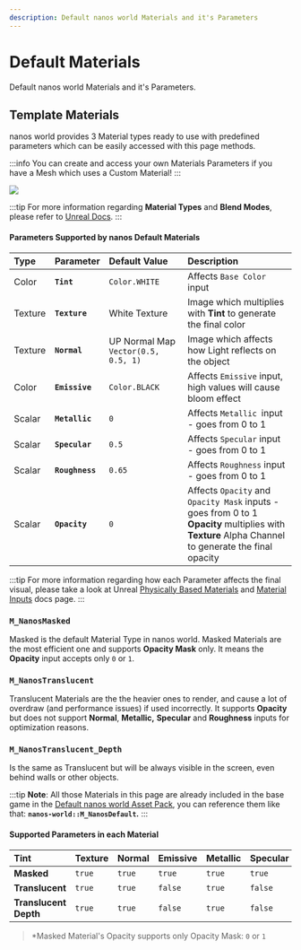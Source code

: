 ```yaml
---
description: Default nanos world Materials and it's Parameters
---
```


# Default Materials

Default nanos world Materials and it's Parameters.

## Template Materials

nanos world provides 3 Material types ready to use with predefined parameters which can be easily accessed with this page methods.

:::info
You can create and access your own Materials Parameters if you have a Mesh which uses a Custom Material!
:::

![](/img/docs/default-materials-01.jpg)

:::tip
For more information regarding **Material Types** and **Blend Modes**, please refer to [Unreal Docs](https://docs.unrealengine.com/4.26/en-US/RenderingAndGraphics/Materials/MaterialProperties/BlendModes/).
:::

#### Parameters Supported by nanos Default Materials

| Type | Parameter | Default Value | Description |
| :--- | :--- | :--- | :--- |
| Color | **`Tint`** | `Color.WHITE` | Affects `Base Color` input | **Tint** multiplies with **Texture** parameter to generate the final color |
| Texture | **`Texture`** | White Texture | Image which multiplies with **Tint** to generate the final color |
| Texture | **`Normal`** | UP Normal Map `Vector(0.5, 0.5, 1)` | Image which affects how Light reflects on the object |
| ​​​Color​ | **`Emissive`** | `Color.BLACK` | Affects `Emissive` input, high values will cause bloom effect |
| Scalar​ | **`Metallic`** | `0` | Affects `Metallic `input - goes from 0 to 1 |
| Scalar | **`Specular`** | `0.5` | Affects `Specular` input - goes from 0 to 1 |
| Scalar | **`Roughness`** | `0.65` | Affects `Roughness` input - goes from 0 to 1 |
| Scalar | **`Opacity`** | `0` | Affects `Opacity` and `Opacity Mask` inputs - goes from 0 to 1 <br />**Opacity** multiplies with **Texture** Alpha Channel to generate the final opacity |

:::tip
For more information regarding how each Parameter affects the final visual, please take a look at Unreal [Physically Based Materials](https://docs.unrealengine.com/4.26/en-US/RenderingAndGraphics/Materials/PhysicallyBased/) and [Material Inputs](https://docs.unrealengine.com/4.26/en-US/RenderingAndGraphics/Materials/MaterialInputs/) docs page.
:::

### **`M_NanosMasked`**

Masked is the default Material Type in nanos world. Masked Materials are the most efficient one and supports **Opacity Mask** only. It means the **Opacity** input accepts only `0` or `1`.

### **`M_NanosTranslucent`**

Translucent Materials are the the heavier ones to render, and cause a lot of overdraw \(and performance issues\) if used incorrectly. It supports **Opacity** but does not support **Normal**, **Metallic,** **Specular** and **Roughness** inputs for optimization reasons.

### **`M_NanosTranslucent_Depth`**

Is the same as Translucent but will be always visible in the screen, even behind walls or other objects.

:::tip
**Note**: All those Materials in this page are already included in the base game in the [Default nanos world Asset Pack](/docs/assets-modding/default-asset-pack/default-asset-pack), you can reference them like that: **`nanos-world::M_NanosDefault`.**
:::

#### Supported Parameters in each Material

| Tint | Texture | Normal | Emissive | Metallic | Specular | Roughness | Opacity |
| :--- | :--- | :--- | :--- | :--- | :--- | :--- | :--- |
| **Masked** | `true` | `true` | `true` | `true` | `true` | `true` | `true` | `true*` |
| **Translucent** | `true` | `true` | `false` | `true` | `false` | `false` | `false` | `true` |
| **Translucent Depth** | `true` | `true` | `false` | `true` | `false` | `false` | `false` | `true` |

> *Masked Material's Opacity supports only Opacity Mask: `0` or `1`

